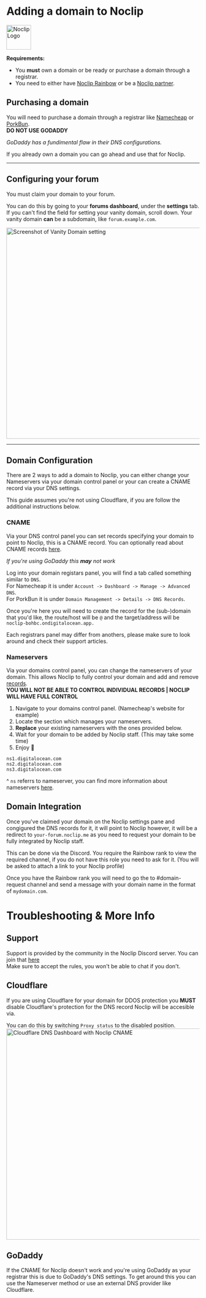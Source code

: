 # Adding a domain to Noclip
<img src='https://i.imgur.com/l4QcLFe.png' alt='Noclip Logo' width=64px>

**Requirements:**
- You **must** own a domain or be ready or purchase a domain through a registrar.
- You need to either have [Noclip Rainbow](https://noclip.me/upgrade) or be a [Noclip partner](https://noclip.me/partners).

## Purchasing a domain

You will need to purchase a domain through a registrar like [Namecheap](https://namecheap.pxf.io/noclip/) or [PorkBun](https://porkbun.com/).
<br>
**DO NOT USE GODADDY**

*GoDaddy has a fundimental flaw in their DNS configurations.*

If you already own a domain you can go ahead and use that for Noclip.

---

## Configuring your forum

You must claim your domain to your forum.

You can do this by going to your **forums dashboard**, under the **settings** tab.
If you can't  find the field for setting your vanity domain, scroll down.
Your vanity domain **can** be a subdomain, like `forum.example.com`.

<img src='https://i.imgur.com/jD9lJDp.png' alt='Screenshot of Vanity Domain setting' width=550px>

---

## Domain Configuration

There are 2 ways to add a domain to Noclip, you can either change your Nameservers via your domain control panel or your can create a CNAME record via your DNS settings.

This guide assumes you're not using Cloudflare, if you are follow the additional instructions below.

### CNAME

Via your DNS control panel you can set records specifying your domain to point to Noclip, this is a CNAME record. You can optionally read about CNAME records [here](https://www.cloudflare.com/en-gb/learning/dns/dns-records/dns-cname-record/).

*If you're using GoDaddy this **may** not work*

Log into your domain registars panel, you will find a tab called something similar to `DNS`.
<br>
For Namecheap it is under `Account -> Dashboard -> Manage -> Advanced DNS`.
<br>
For PorkBun it is under `Domain Management -> Details -> DNS Records`.

Once you're here you will need to create the record for the (sub-)domain that you'd like, the route/host will be `@` and the target/address will be `noclip-bohbc.ondigitalocean.app.`

Each registrars panel may differ from anothers, please make sure to look around and check their support articles. 

### Nameservers

Via your domains control panel, you can change the nameservers of your domain.
This allows Noclip to fully control your domain and add and remove [records](https://www.cloudflare.com/learning/dns/dns-records/).
<br/>
**YOU WILL NOT BE ABLE TO CONTROL INDIVIDUAL RECORDS | NOCLIP WILL HAVE FULL CONTROL**

1. Navigate to your domains control panel. (Namecheap's website for example)
2. Locate the section which manages your nameservers.
3. **Replace** your existing nameservers with the ones provided below.
4. Wait for your domain to be added by Noclip staff. (This may take some time)
5. Enjoy 🙂

```
ns1.digitalocean.com
ns2.digitalocean.com
ns3.digitalocean.com
```
^ `ns` referrs to nameserver, you can find more information about nameservers [here](https://www.cloudflare.com/en-gb/learning/dns/dns-records/dns-ns-record/).

## Domain Integration

Once you've claimed your domain on the Noclip settings pane and congigured the DNS records for it, it will point to Noclip however, it will be a redirect to `your-forum.noclip.me` as you need to request your domain to be fully integrated by Noclip staff.

This can be done via the Discord.
You require the Rainbow rank to view the required channel, if you do not have this role you need to ask for it. (You will be asked to attach a link to your Noclip profile)

Once you have the Rainbow rank you will need to go the to #domain-request channel and send a message with your domain name in the format of `mydomain.com`.

# Troubleshooting & More Info

## Support

Support is provided by the community in the Noclip Discord server. You can join that [here](https://physgun.com/discord)
<br>
Make sure to accept the rules, you won't be able to chat if you don't.

## Cloudflare

If you are using Cloudflare for your domain for DDOS protection you **MUST** disable Cloudflare's protection for the DNS record Noclip will be accesible via.

You can do this by switching `Proxy status` to the disabled position.
<img src='https://i.imgur.com/Ykj3wXj.png' alt='Cloudflare DNS Dashboard with Noclip CNAME' width=550px>

## GoDaddy

If the CNAME for Noclip doesn't work and you're using GoDaddy as your registrar this is due to GoDaddy's DNS settings. To get around this you can use the Nameserver method or use an external DNS provider like Cloudflare.
